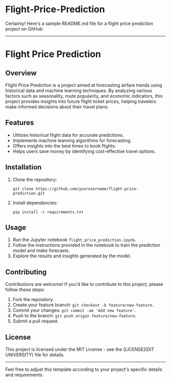 # Flight-Price-Prediction
Certainly! Here's a sample README.md file for a flight price prediction project on GitHub:

---

# Flight Price Prediction

## Overview
Flight Price Prediction is a project aimed at forecasting airfare trends using historical data and machine learning techniques. By analyzing various factors such as seasonality, route popularity, and economic indicators, this project provides insights into future flight ticket prices, helping travelers make informed decisions about their travel plans.

## Features
- Utilizes historical flight data for accurate predictions.
- Implements machine learning algorithms for forecasting.
- Offers insights into the best times to book flights.
- Helps users save money by identifying cost-effective travel options.

## Installation
1. Clone the repository:
   ```
   git clone https://github.com/yourusername/flight-price-prediction.git
   ```
2. Install dependencies:
   ```
   pip install -r requirements.txt
   ```

## Usage
1. Run the Jupyter notebook `flight_price_prediction.ipynb`.
2. Follow the instructions provided in the notebook to train the prediction model and make forecasts.
3. Explore the results and insights generated by the model.

## Contributing
Contributions are welcome! If you'd like to contribute to this project, please follow these steps:
1. Fork the repository.
2. Create your feature branch: `git checkout -b feature/new-feature`.
3. Commit your changes: `git commit -am 'Add new feature'`.
4. Push to the branch: `git push origin feature/new-feature`.
5. Submit a pull request.

## License
This project is licensed under the MIT License - see the [LICENSE](DIT UNIVERSITY) file for details.


---

Feel free to adjust this template according to your project's specific details and requirements.
